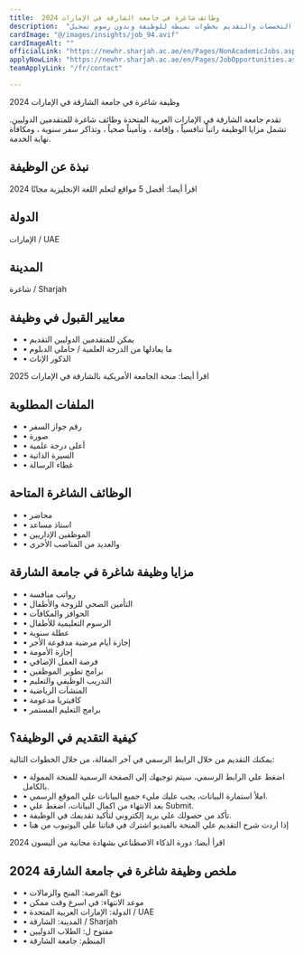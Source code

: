 ```yaml
---
title:  وظائف شاغرة في جامعة الشارقة في الإمارات 2024 
description:  "وظائف متاحة في جامعة الشارقة في الإمارات في العديد من التخصصات والتقديم بخطوات بسيطة للوظيفة وبدون رسوم تسجيل" 
cardImage: "@/images/insights/job_94.avif" 
cardImageAlt: "" 
officialLink: "https://newhr.sharjah.ac.ae/en/Pages/NonAcademicJobs.aspx" 
applyNowLink: "https://newhr.sharjah.ac.ae/en/Pages/JobOpportunities.aspx" 
teamApplyLink: "/fr/contact"

---
```


وظيفة شاغرة في جامعة الشارقة في الإمارات 2024

تقدم جامعة الشارقة في الإمارات العربية المتحدة وظائف شاغرة للمتقدمين الدوليين. تشمل مزايا الوظيفة راتباً تنافسياً ، وإقامة ، وتأميناً صحياً ، وتذاكر سفر سنوية ، ومكافأة نهاية الخدمة.

## نبذة عن الوظيفة

اقرأ أيضا: أفضل 5 مواقع لتعلم اللغة الإنجليزية مجانًا 2024

## الدولة

الإمارات / UAE

## المدينة

شاغرة / Sharjah

## معايير القبول في وظيفة

- • يمكن للمتقدمين الدوليين التقديم
- • ما يعادلها من الدرجة العلمية / حاملي الدبلوم
- • الذكور الإناث

اقرأ أيضا: منحة الجامعة الأمريكية بالشارقة في الإمارات 2025

## الملفات المطلوبة

- • رقم جواز السفر
- • صورة
- • أعلى درجة علمية
- • السيرة الذاتية
- • غطاء الرسالة

## الوظائف الشاغرة المتاحة

- • محاضر
- • استاذ مساعد
- • الموظفين الإداريين
- • والعديد من المناصب الأخرى

## مزايا وظيفة شاغرة في جامعة الشارقة

- • رواتب منافسة
- • التأمين الصحي للزوجة والأطفال
- • الحوافز والمكافآت
- • الرسوم التعليمية للأطفال
- • عطلة سنوية
- • إجازة أيام مرضية مدفوعة الأجر
- • إجازة الأمومة
- • فرصة العمل الإضافي
- • برامج تطوير الموظفين
- • التدريب الوظيفي والتعليم
- • المنشآت الرياضية
- • كافيتريا مدعومة
- • برامج التعليم المستمر

## كيفية التقديم في الوظيفة؟

يمكنك التقديم من خلال الرابط الرسمي في آخر المقالة، من خلال الخطوات التالية:

- • اضغط علي الرابط الرسمي، سيتم توجيهك إلي الصفحة الرسمية للمنحة الممولة بالكامل.
- • املأ استمارة البيانات، يجب عليك مليء جميع البيانات علي الموقع الرسمي.
- • بعد الانتهاء من اكمال البيانات، اضغط علي Submit.
- • تأكد من حصولك علي بريد إلكتروني لتأكيد تقديمك في الوظيفة.
- • إذا اردت شرح التقديم علي المنحة بالفيديو اشترك في قناتنا علي اليوتيوب من هنا

اقرأ أيضا: دورة الذكاء الاصطناعي بشهادة مجانية من أليسون 2024

## ملخص وظيفة شاغرة في جامعة الشارقة 2024

- • نوع الفرصة: المنح والزمالات
- • موعد الانتهاء: في اسرع وقت ممكن
- • الدولة: الإمارات العربية المتحدة / UAE
- • المدينة: الشارقة / Sharjah
- • مفتوح ل: الطلاب الدوليين
- • المنظم: جامعة الشارقة

